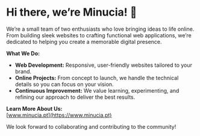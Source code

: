 # Hi there, we’re Minucia! 👋

We’re a small team of two enthusiasts who love bringing ideas to life online. From building sleek websites to crafting functional web applications, we’re dedicated to helping you create a memorable digital presence.

**What We Do:**
- **Web Development:** Responsive, user-friendly websites tailored to your brand.
- **Online Projects:** From concept to launch, we handle the technical details so you can focus on your vision.
- **Continuous Improvement:** We value learning, experimenting, and refining our approach to deliver the best results.

**Learn More About Us:**  
[www.minucia.pt](https://www.minucia.pt)

We look forward to collaborating and contributing to the community!
